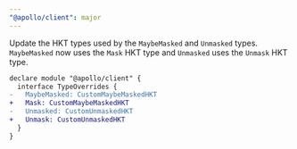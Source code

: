 ```yaml
---
"@apollo/client": major
---
```


Update the HKT types used by the `MaybeMasked` and `Unmasked` types. `MaybeMasked` now uses the `Mask` HKT type and `Unmasked` uses the `Unmask` HKT type.

```diff
declare module "@apollo/client" {
  interface TypeOverrides {
-   MaybeMasked: CustomMaybeMaskedHKT
+   Mask: CustomMaybeMaskedHKT
-   Unmasked: CustomUnmaskedHKT
+   Unmask: CustomUnmaskedHKT
  }
}
```
